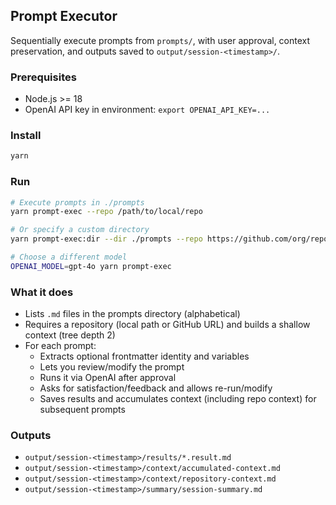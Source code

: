 ## Prompt Executor

Sequentially execute prompts from `prompts/`, with user approval, context preservation, and outputs saved to `output/session-<timestamp>/`.

### Prerequisites
- Node.js >= 18
- OpenAI API key in environment: `export OPENAI_API_KEY=...`

### Install
```bash
yarn
```

### Run
```bash
# Execute prompts in ./prompts
yarn prompt-exec --repo /path/to/local/repo

# Or specify a custom directory
yarn prompt-exec:dir --dir ./prompts --repo https://github.com/org/repo.git

# Choose a different model
OPENAI_MODEL=gpt-4o yarn prompt-exec
```

### What it does
- Lists `.md` files in the prompts directory (alphabetical)
- Requires a repository (local path or GitHub URL) and builds a shallow context (tree depth 2)
- For each prompt:
  - Extracts optional frontmatter identity and variables
  - Lets you review/modify the prompt
  - Runs it via OpenAI after approval
  - Asks for satisfaction/feedback and allows re-run/modify
  - Saves results and accumulates context (including repo context) for subsequent prompts

### Outputs
- `output/session-<timestamp>/results/*.result.md`
- `output/session-<timestamp>/context/accumulated-context.md`
- `output/session-<timestamp>/context/repository-context.md`
- `output/session-<timestamp>/summary/session-summary.md`



